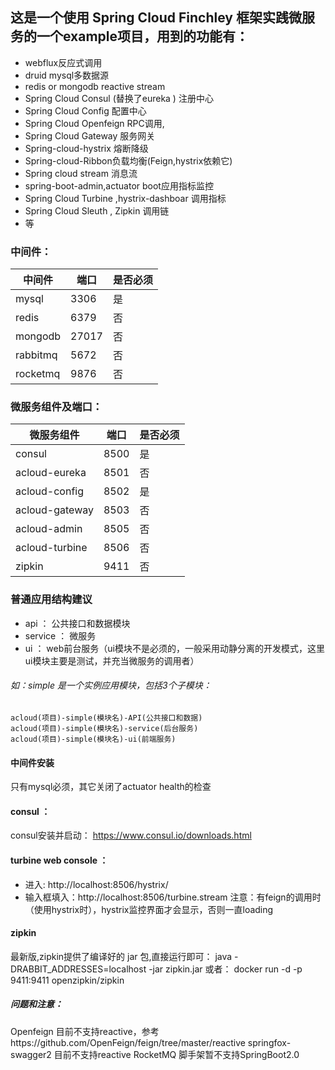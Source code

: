 ## 这是一个使用 Spring Cloud Finchley 框架实践微服务的一个example项目，用到的功能有：
- webflux反应式调用
- druid mysql多数据源
- redis or mongodb reactive stream
- Spring Cloud Consul (替换了eureka ) 注册中心
- Spring Cloud Config 配置中心
- Spring Cloud Openfeign RPC调用,
- Spring Cloud Gateway 服务网关
- Spring-cloud-hystrix 熔断降级
- Spring-cloud-Ribbon负载均衡(Feign,hystrix依赖它)
- Spring cloud stream 消息流
- spring-boot-admin,actuator boot应用指标监控
- Spring Cloud Turbine ,hystrix-dashboar 调用指标
- Spring Cloud Sleuth , Zipkin 调用链
- 等

### 中间件：
中间件 | 端口 | 是否必须
---- | --- | ---
mysql   |    3306   | 是
redis   |    6379   | 否
mongodb |        27017 | 否
rabbitmq |        5672 | 否
rocketmq |        9876 | 否

### 微服务组件及端口：
微服务组件 | 端口 | 是否必须
---- | --- | ---
consul |          8500 | 是
acloud-eureka  |  8501 | 否
acloud-config  |  8502 | 是
acloud-gateway |  8503 | 否
acloud-admin   |  8505 | 否
acloud-turbine |  8506 | 否
zipkin |          9411 | 否

### 普通应用结构建议
- api ：  公共接口和数据模块
- service ：  微服务
- ui    ： web前台服务（ui模块不是必须的，一般采用动静分离的开发模式，这里ui模块主要是测试，并充当微服务的调用者）
###### 如：simple 是一个实例应用模块，包括3个子模块：
    acloud(项目)-simple(模块名)-API(公共接口和数据)
    acloud(项目)-simple(模块名)-service(后台服务)
    acloud(项目)-simple(模块名)-ui(前端服务)

#### 中间件安装
只有mysql必须，其它关闭了actuator health的检查

#### consul ：
consul安装并启动：
https://www.consul.io/downloads.html

#### turbine web console ：
- 进入: http://localhost:8506/hystrix/
- 输入框填入：http://localhost:8506/turbine.stream
注意：有feign的调用时（使用hystrix时），hystrix监控界面才会显示，否则一直loading

#### zipkin
最新版,zipkin提供了编译好的 jar 包,直接运行即可：
java -DRABBIT_ADDRESSES=localhost -jar zipkin.jar
或者：
docker run -d -p 9411:9411 openzipkin/zipkin

##### 问题和注意：
Openfeign  目前不支持reactive，参考https://github.com/OpenFeign/feign/tree/master/reactive
springfox-swagger2  目前不支持reactive
RocketMQ  脚手架暂不支持SpringBoot2.0